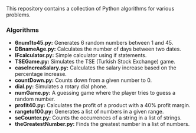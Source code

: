 This repository contains a collection of Python algorithms for various problems.

### Algorithms

- **6num1to45.py:** Generates 6 random numbers between 1 and 45.
- **DBnameAge.py:** Calculates the number of days between two dates.
- **IFcalculator.py:** Simple calculator using if statements.
- **TSEGame.py:** Simulates the TSE (Turkish Stock Exchange) game.
- **caseIncreaSalary.py:** Calculates the salary increase based on the percentage increase.
- **countDown.py:** Counts down from a given number to 0.
- **dial.py:** Simulates a rotary dial phone.
- **numGame.py:** A guessing game where the player tries to guess a random number.
- **profit40.py:** Calculates the profit of a product with a 40% profit margin.
- **rangeto100.py:** Generates a list of numbers in a given range.
- **seCounter.py:** Counts the occurrences of a string in a list of strings.
- **theGreatestNumber.py:** Finds the greatest number in a list of numbers.
